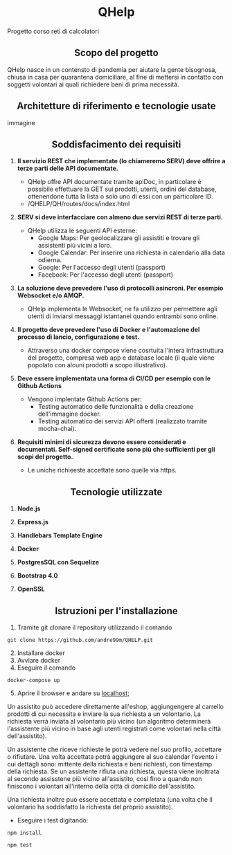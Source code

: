 <h1 align="center">QHelp</h1>
Progetto corso reti di calcolatori

<h2 align="center">Scopo del progetto</h2>
<p>QHelp nasce in un contensto di pandemia per aiutare la gente bisognosa, chiusa in casa per quarantena domiciliare, al fine di mettersi in contatto con soggetti volontari ai quali richiedere beni di prima necessità. </p>

<h2 align="center">Architetture di riferimento e tecnologie usate</h2>
immagine
<h2 align="center">Soddisfacimento dei requisiti</h2>

1. __Il servizio REST che implementate (lo chiameremo SERV) deve offrire a terze parti delle API documentate.__ 
    - QHelp offre API documentate tramite apiDoc, in particolare è possibile effettuare la GET sui prodotti, utenti, ordini del database, ottenendone tutta la lista o solo uno di essi con un particolare ID.
    -  /QHELP/QH/routes/docs/index.html

 2. __SERV si deve interfacciare con almeno due servizi REST di terze parti.__ 
    - QHelp utilizza le seguenti API esterne:
        - Google Maps: Per geolocalizzare gli assistiti e trovare gli assistenti più vicini a loro.
        - Google Calendar: Per inserire una richiesta in calendario alla data odierna.
        - Google: Per l'accesso degli utenti (passport)
        - Facebook: Per l'accesso degli utenti (passport)

3. __La soluzione deve prevedere l'uso di protocolli asincroni. Per esempio Websocket e/o AMQP.__ 
    - QHelp implementa le Websocket, ne fa utilizzo per permettere agli utenti di inviarsi messaggi istantanei quando entrambi sono online.
    
4. __Il progetto deve prevedere l'uso di Docker e l'automazione del processo di lancio, configurazione e test.__ 
    - Attraverso una docker compose viene cosrtuita l'intera infrastruttura del progetto, compresa web app e database locale (il quale viene popolato con alcuni prodotti a scopo illustrativo).

5. __Deve essere implementata una forma di CI/CD per esempio con le Github Actions__ 
    - Vengono implentate Github Actions per:
        - Testing automatico delle funzionalità e della creazione dell'immagine docker.
        - Testing automatico dei servizi API offerti (realizzato tramite mocha-chai).

6. __Requisiti minimi di sicurezza devono essere considerati e documentati. Self-signed certificate sono più che sufficienti per gli scopi del progetto.__ 
    - Le uniche richieeste accettate sono quelle via https.

<h2 align="center">Tecnologie utilizzate</h2>

1. __Node.js__ 

 2. __Express.js__ 

3. __Handlebars Template Engine__ 

4. __Docker__ 

6. __PostgresSQL con Sequelize__ 

7. __Bootstrap 4.0__ 

8. __OpenSSL__ 

<h2 align="center">Istruzioni per l'installazione</h2>

  1) Tramite git clonare il repository utilizzando il comando 
  ```
  git clone https://github.com/andre99m/QHELP.git
  ```
  2) Installare docker
  3) Avviare docker
  4) Eseguire il comando 
  ```
  docker-compose up
  ```  
  5) Aprire il browser e andare su [localhost](https://localhost:3000/);

Un assistito può accedere direttamente all'eshop, aggiungengere al carrello prodotti di cui necessita e inviare la sua richiesta a un volontario. La richiesta
verrà inviata al volontario più vicino (un algoritmo determinerà l'assistente più vicino in base agli utenti registrati come volontari nella città dell'assistito). 

Un assistente che riceve richieste le potrà vedere nel suo profilo, accettare o rifiutare. Una volta accettata potrà aggiungere al suo calendar l'evento i cui
dettagli sono: mittente della richiesta e beni richiesti, con timestamp della richiesta.
Se un assistente rifiuta una richiesta, questa viene inoltrata al secondo assisstene più vicino all'assistito, così fino a quando non finiscono i volontari
all'interno della città di domicilio dell'assistito.

Una richiesta inoltre può essere accettata e completata (una volta che il volontario ha soddisfatto la richiesta del proprio assistito).




- Eseguire i test digitando:
```
npm install 

npm test
```




